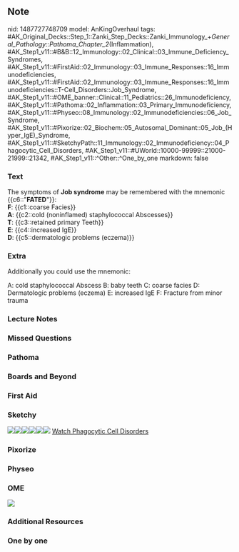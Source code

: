 ## Note
nid: 1487727748709
model: AnKingOverhaul
tags: #AK_Original_Decks::Step_1::Zanki_Step_Decks::Zanki_Immunology_+_General_Pathology::Pathoma_Chapter_2_(Inflammation), #AK_Step1_v11::#B&B::12_Immunology::02_Clinical::03_Immune_Deficiency_Syndromes, #AK_Step1_v11::#FirstAid::02_Immunology::03_Immune_Responses::16_Immunodeficiencies, #AK_Step1_v11::#FirstAid::02_Immunology::03_Immune_Responses::16_Immunodeficiencies::T-Cell_Disorders::Job_Syndrome, #AK_Step1_v11::#OME_banner::Clinical::11_Pediatrics::26_Immunodeficiency, #AK_Step1_v11::#Pathoma::02_Inflammation::03_Primary_Immunodeficiency, #AK_Step1_v11::#Physeo::08_Immunology::02_Immunodeficiencies::06_Job_Syndrome, #AK_Step1_v11::#Pixorize::02_Biochem::05_Autosomal_Dominant::05_Job_(Hyper_IgE)_Syndrome, #AK_Step1_v11::#SketchyPath::11_Immunology::02_Immunodeficiency::04_Phagocytic_Cell_Disorders, #AK_Step1_v11::#UWorld::10000-99999::21000-21999::21342, #AK_Step1_v11::^Other::^One_by_one
markdown: false

### Text
<div>
  The symptoms of <b>Job syndrome</b> may be remembered with the
  mnemonic {{c6::"<b>FATED</b>"}}:
</div>
<div style="centerbox">
  <div class="mnemonics">
    <div>
      <b>F</b>: {{c1::coarse Facies}}
    </div>
    <div>
      <b>A</b>: {{c2::cold (noninflamed) staphylococcal Abscesses}}
    </div>
    <div>
      <b>T</b>: {{c3::retained primary Teeth}}
    </div>
    <div>
      <b>E</b>: {{c4::increased IgE}}
    </div>
    <div>
      <b>D</b>: {{c5::dermatologic problems (eczema)}}
    </div>
  </div>
</div>

### Extra
Additionally you could use the mnemonic:
<div>
  A: cold staphylococcal Abscess B: baby teeth C: coarse facies D:
  Dermatologic problems (eczema) E: increased IgE F: Fracture from
  minor trauma
</div>

### Lecture Notes


### Missed Questions


### Pathoma


### Boards and Beyond


### First Aid


### Sketchy
<img src=
"Screen%20Shot%202019-12-28%20at%203.14.02%20PM_1566160514431.JPG"
class="resizer"><img src=
"SketchyMedical-2020-01-03%2011-59-31_1566160514431.jpg" class=
"resizer"><img src=
"SketchyMedical-2020-01-03%2011-58-50_1566160514431.jpg" class=
"resizer"><img src=
"SketchyMedical-2020-01-03%2011-59-14_1566160514431.jpg" class=
"resizer"><img src=
"SketchyMedical-2020-01-03%2011-58-40_1566160514431.jpg" class=
"resizer"><img src=
"SketchyMedical-2020-01-03%2011-58-05_1566160514431.jpg" class=
"resizer"> <a href=
"https://dashboard.sketchy.com/study/medical/courses/medical-pathophysiology/units/medical-pathophysiology-immunology/videos/medical-pathophysiology-immunology-immunodeficiency-phagocytic-cell-disorders?utm_source=anki&utm_medium=partnership&utm_campaign=february_update&utm_content=medical">
Watch Phagocytic Cell Disorders</a>

### Pixorize


### Physeo


### OME
<div class="ome-widget">
  <a href=
  "https://onlinemeded.org/spa/pediatrics/immunodeficiency/acquire?ref=anki">
  <img src="_OME_AnkiFlashcards_Lesson_4.png"></a>
</div>

### Additional Resources


### One by one


